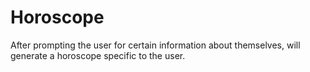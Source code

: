 # Horoscope
After prompting the user for certain information about themselves, will generate a horoscope specific to the user.

